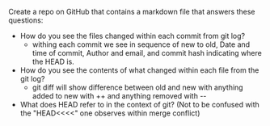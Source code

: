 Create a repo on GitHub that contains a markdown file that answers these questions:
* How do you see the files changed within each commit from git log?
     - withing each commit we see in sequence of new to old, Date and time of commit, Author and email, and commit hash indicating where the HEAD is.
* How do you see the contents of what changed within each file from the git log?
     - git diff <old> <new> will show difference between old and new with anything added to new with ++ and anything removed with --
* What does HEAD refer to in the context of git? (Not to be confused with the "HEAD<<<<" one observes within merge conflict)


